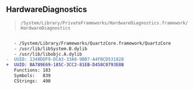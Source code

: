 ## HardwareDiagnostics

> `/System/Library/PrivateFrameworks/HardwareDiagnostics.framework/HardwareDiagnostics`

```diff

   - /System/Library/Frameworks/QuartzCore.framework/QuartzCore
   - /usr/lib/libSystem.B.dylib
   - /usr/lib/libobjc.A.dylib
-  UUID: 1348DDF9-DCA3-33A8-9BB7-A4FBCD531828
+  UUID: BA789E69-185C-3CC2-81EB-D458C0793E8B
   Functions: 183
   Symbols:   839
   CStrings:  490

```
